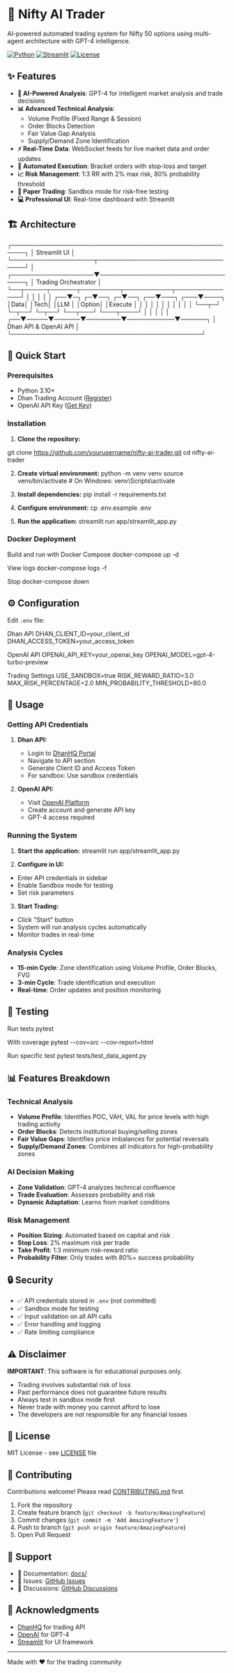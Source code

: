 # 🤖 Nifty AI Trader

AI-powered automated trading system for Nifty 50 options using multi-agent architecture with GPT-4 intelligence.

[![Python](https://img.shields.io/badge/Python-3.10%2B-blue)](https://www.python.org/)
[![Streamlit](https://img.shields.io/badge/Streamlit-1.39-red)](https://streamlit.io/)
[![License](https://img.shields.io/badge/License-MIT-green)](LICENSE)

## ✨ Features

- **🤖 AI-Powered Analysis**: GPT-4 for intelligent market analysis and trade decisions
- **📊 Advanced Technical Analysis**: 
  - Volume Profile (Fixed Range & Session)
  - Order Blocks Detection
  - Fair Value Gap Analysis
  - Supply/Demand Zone Identification
- **⚡ Real-Time Data**: WebSocket feeds for live market data and order updates
- **🎯 Automated Execution**: Bracket orders with stop-loss and target
- **📈 Risk Management**: 1:3 RR with 2% max risk, 80% probability threshold
- **🧪 Paper Trading**: Sandbox mode for risk-free testing
- **💻 Professional UI**: Real-time dashboard with Streamlit

## 🏗️ Architecture

┌─────────────────────────────────────────────────────┐
│ Streamlit UI │
└───────────────────┬─────────────────────────────────┘
│
┌───────────────────▼─────────────────────────────────┐
│ Trading Orchestrator │
└──┬─────┬──────┬─────────┬───────────┬──────────────┘
│ │ │ │ │
┌──▼─┐ ┌─▼──┐ ┌─▼──┐ ┌──▼───┐ ┌───▼────┐
│Data│ │Tech│ │LLM │ │Option│ │Execute │
│ │ │ │ │ │ │ │ │ │
└──┬─┘ └─┬──┘ └─┬──┘ └──┬───┘ └───┬────┘
│ │ │ │ │
┌──▼─────▼──────▼────────▼───────────▼──────┐
│ Dhan API & OpenAI API │
└────────────────────────────────────────────┘

## 🚀 Quick Start

### Prerequisites

- Python 3.10+
- Dhan Trading Account ([Register](https://dhan.co))
- OpenAI API Key ([Get Key](https://platform.openai.com))

### Installation

1. **Clone the repository:**

git clone https://github.com/yourusername/nifty-ai-trader.git
cd nifty-ai-trader


2. **Create virtual environment:**
python -m venv venv
source venv/bin/activate # On Windows: venv\Scripts\activate


3. **Install dependencies:**
pip install -r requirements.txt


4. **Configure environment:**
cp .env.example .env

5. **Run the application:**
streamlit run app/streamlit_app.py

### Docker Deployment

Build and run with Docker Compose
docker-compose up -d

View logs
docker-compose logs -f

Stop
docker-compose down

## ⚙️ Configuration

Edit `.env` file:

Dhan API
DHAN_CLIENT_ID=your_client_id
DHAN_ACCESS_TOKEN=your_access_token

OpenAI API
OPENAI_API_KEY=your_openai_key
OPENAI_MODEL=gpt-4-turbo-preview

Trading Settings
USE_SANDBOX=true
RISK_REWARD_RATIO=3.0
MAX_RISK_PERCENTAGE=2.0
MIN_PROBABILITY_THRESHOLD=80.0

## 📖 Usage

### Getting API Credentials

1. **Dhan API:**
   - Login to [DhanHQ Portal](https://dhanhq.co)
   - Navigate to API section
   - Generate Client ID and Access Token
   - For sandbox: Use sandbox credentials

2. **OpenAI API:**
   - Visit [OpenAI Platform](https://platform.openai.com)
   - Create account and generate API key
   - GPT-4 access required

### Running the System

1. **Start the application:**
streamlit run app/streamlit_app.py

2. **Configure in UI:**
- Enter API credentials in sidebar
- Enable Sandbox mode for testing
- Set risk parameters

3. **Start Trading:**
- Click "Start" button
- System will run analysis cycles automatically
- Monitor trades in real-time

### Analysis Cycles

- **15-min Cycle**: Zone identification using Volume Profile, Order Blocks, FVG
- **3-min Cycle**: Trade identification and execution
- **Real-time**: Order updates and position monitoring

## 🧪 Testing

Run tests
pytest

With coverage
pytest --cov=src --cov-report=html

Run specific test
pytest tests/test_data_agent.py

## 📊 Features Breakdown

### Technical Analysis
- **Volume Profile**: Identifies POC, VAH, VAL for price levels with high trading activity
- **Order Blocks**: Detects institutional buying/selling zones
- **Fair Value Gaps**: Identifies price imbalances for potential reversals
- **Supply/Demand Zones**: Combines all indicators for high-probability zones

### AI Decision Making
- **Zone Validation**: GPT-4 analyzes technical confluence
- **Trade Evaluation**: Assesses probability and risk
- **Dynamic Adaptation**: Learns from market conditions

### Risk Management
- **Position Sizing**: Automated based on capital and risk
- **Stop Loss**: 2% maximum risk per trade
- **Take Profit**: 1:3 minimum risk-reward ratio
- **Probability Filter**: Only trades with 80%+ success probability

## 🔒 Security

- ✅ API credentials stored in `.env` (not committed)
- ✅ Sandbox mode for testing
- ✅ Input validation on all API calls
- ✅ Error handling and logging
- ✅ Rate limiting compliance

## ⚠️ Disclaimer

**IMPORTANT**: This software is for educational purposes only. 

- Trading involves substantial risk of loss
- Past performance does not guarantee future results
- Always test in sandbox mode first
- Never trade with money you cannot afford to lose
- The developers are not responsible for any financial losses

## 📝 License

MIT License - see [LICENSE](LICENSE) file

## 🤝 Contributing

Contributions welcome! Please read [CONTRIBUTING.md](CONTRIBUTING.md) first.

1. Fork the repository
2. Create feature branch (`git checkout -b feature/AmazingFeature`)
3. Commit changes (`git commit -m 'Add AmazingFeature'`)
4. Push to branch (`git push origin feature/AmazingFeature`)
5. Open Pull Request

## 📧 Support

- 📖 Documentation: [docs/](docs/)
- 🐛 Issues: [GitHub Issues](https://github.com/yourusername/nifty-ai-trader/issues)
- 💬 Discussions: [GitHub Discussions](https://github.com/yourusername/nifty-ai-trader/discussions)

## 🙏 Acknowledgments

- [DhanHQ](https://dhanhq.co) for trading API
- [OpenAI](https://openai.com) for GPT-4
- [Streamlit](https://streamlit.io) for UI framework

---

Made with ❤️ for the trading community

